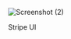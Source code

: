 
![Screenshot (2)](https://user-images.githubusercontent.com/93942770/173636732-a25dccae-9a8c-4357-840c-c8a3e748e13b.png)


Stripe UI
